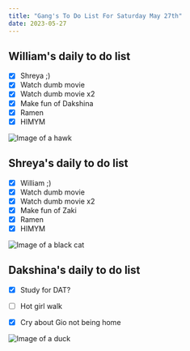 ```yaml
---
title: "Gang's To Do List For Saturday May 27th"
date: 2023-05-27
---
```


## William's daily to do list 

- [x] Shreya ;)
- [x] Watch dumb movie 
- [x] Watch dumb movie x2 
- [x] Make fun of Dakshina
- [x] Ramen
- [x] HIMYM

![Image of a hawk](https://e7.pngegg.com/pngimages/83/15/png-clipart-cartoon-hawk-graphy-others-miscellaneous-photography-thumbnail.png)

## Shreya's daily to do list 

- [x] William ;)
- [x] Watch dumb movie 
- [x] Watch dumb movie x2 
- [x] Make fun of Zaki
- [x] Ramen
- [x] HIMYM
 
![Image of a black cat](https://e7.pngegg.com/pngimages/991/153/png-clipart-black-cat-illustration-black-cat-kitten-cartoon-black-cat-hd-mammal-animals-thumbnail.png)

## Dakshina's daily to do list

- [x] Study for DAT?
- [ ] Hot girl walk 
- [x] Cry about Gio not being home


![Image of a duck](https://e7.pngegg.com/pngimages/210/390/png-clipart-little-yellow-duck-project-rubber-duck-duckling-s-vertebrate-bird-thumbnail.png)
